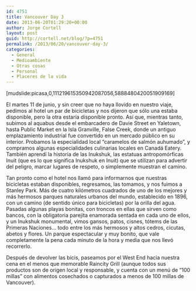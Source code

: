```yaml
---
id: 4751
title: Vancouver Day 3
date: 2013-06-20T01:29:20+00:00
author: Jorge Cortell
layout: post
guid: http://cortell.net/blog/?p=4751
permalink: /2013/06/20/vancouver-day-3/
categories:
  - General
  - Medioambiente
  - Otras cosas
  - Personal
  - Placeres de la vida
---
```

[mudslide:picasa,0,111219615350942087056,5888480420051909169]

El martes 11 de junio, y sin creer que no haya llovido en nuestro viaje, pedimos al hotel un par de bicicletas y nos dijeron que sólo una estaba disponible, pero la otra estaría disponible pronto. Así que, mientras tanto, subimos al aquabus desde el embarcadero de Davie Street en Yaletown, hasta Public Market en la Isla Granville, False Creek, donde un antiguo emplazamiento industrial fue convertido en un mercado público en su interior. Probamos la especialidad local &#8220;caramelos de salmón auhumado”, y compramos algunas especialidades culinarias locales en Canadá Eatery. También aprendí la historia de las Inukshuk, las estatuas antropomórficas Inuit (que es lo que significa Inukshuk en Inuit) que se utilizan para advertir del peligro, marcar lugares de respeto, o simplemente muestran el camino.

Tan pronto como el hotel nos llamó para informarnos que nuestras bicicletas estaban disponibles, regresamos, las tomamos, y nos fuimos a Stanley Park. Más de cuatro kilómetros cuadrados de uno de los mejores y más hermosos parques naturales urbanos del mundo, establecido en 1896, con un camino (de sentido único para bicicletas) por la orilla del agua. Pasadas algunas playas bonitas, con troncos en ellas que sirven como bancos, con la obligatoria parejita enamorada sentada en cada uno de ellos, y un Inukshuk monumental, vimos gansos, patos, cisnes, tótems de las Primeras Naciones&#8230; todo entre los más hermosos y altos cedros, cicutas, abetos y flores. Un parque espectacular y muy bonito, que vale completamente la pena cada minuto de la hora y media que nos llevó recorrerlo.

Después de devolver las bicis, paseamos por el West End hacia nuestra cena en el menos que memorable Raincity Grill (aunque todos sus productos son de origen local y responsable, y cuenta con un menú de &#8220;100 millas&#8221; con alimentos cosechados o capturados a menos de 100 millas de Vancouver).